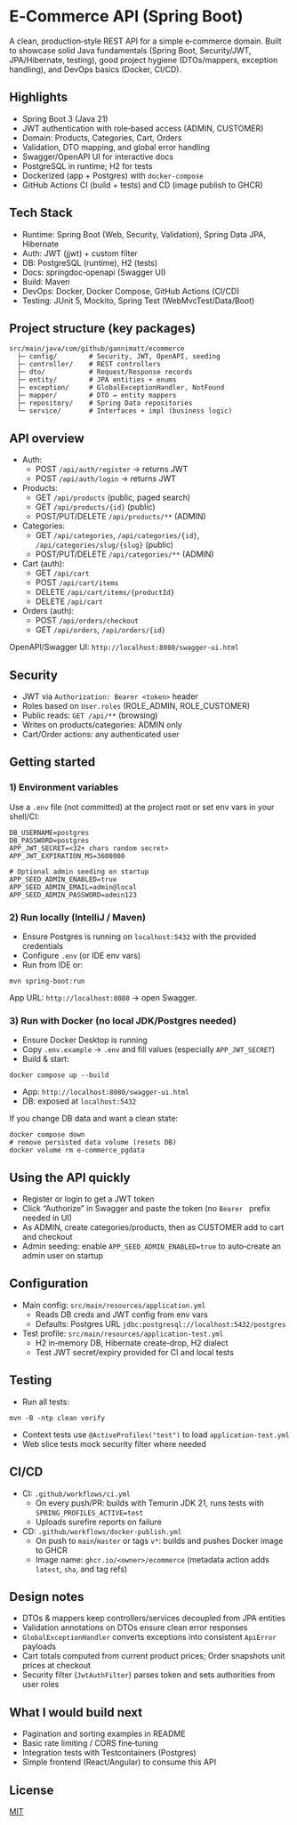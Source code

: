 # E‑Commerce API (Spring Boot)

A clean, production‑style REST API for a simple e‑commerce domain. Built to showcase solid Java fundamentals (Spring Boot, Security/JWT, JPA/Hibernate, testing), good project hygiene (DTOs/mappers, exception handling), and DevOps basics (Docker, CI/CD).

## Highlights
- Spring Boot 3 (Java 21)
- JWT authentication with role‑based access (ADMIN, CUSTOMER)
- Domain: Products, Categories, Cart, Orders
- Validation, DTO mapping, and global error handling
- Swagger/OpenAPI UI for interactive docs
- PostgreSQL in runtime; H2 for tests
- Dockerized (app + Postgres) with `docker-compose`
- GitHub Actions CI (build + tests) and CD (image publish to GHCR)

## Tech Stack
- Runtime: Spring Boot (Web, Security, Validation), Spring Data JPA, Hibernate
- Auth: JWT (jjwt) + custom filter
- DB: PostgreSQL (runtime), H2 (tests)
- Docs: springdoc‑openapi (Swagger UI)
- Build: Maven
- DevOps: Docker, Docker Compose, GitHub Actions (CI/CD)
- Testing: JUnit 5, Mockito, Spring Test (WebMvcTest/Data/Boot)

## Project structure (key packages)
```
src/main/java/com/github/gannimatt/ecommerce
  ├─ config/        # Security, JWT, OpenAPI, seeding
  ├─ controller/    # REST controllers
  ├─ dto/           # Request/Response records
  ├─ entity/        # JPA entities + enums
  ├─ exception/     # GlobalExceptionHandler, NotFound
  ├─ mapper/        # DTO ↔ entity mappers
  ├─ repository/    # Spring Data repositories
  └─ service/       # Interfaces + impl (business logic)
```

## API overview
- Auth:
  - POST `/api/auth/register` → returns JWT
  - POST `/api/auth/login` → returns JWT
- Products:
  - GET `/api/products` (public, paged search)
  - GET `/api/products/{id}` (public)
  - POST/PUT/DELETE `/api/products/**` (ADMIN)
- Categories:
  - GET `/api/categories`, `/api/categories/{id}`, `/api/categories/slug/{slug}` (public)
  - POST/PUT/DELETE `/api/categories/**` (ADMIN)
- Cart (auth):
  - GET `/api/cart`
  - POST `/api/cart/items`
  - DELETE `/api/cart/items/{productId}`
  - DELETE `/api/cart`
- Orders (auth):
  - POST `/api/orders/checkout`
  - GET `/api/orders`, `/api/orders/{id}`

OpenAPI/Swagger UI: `http://localhost:8080/swagger-ui.html`

## Security
- JWT via `Authorization: Bearer <token>` header
- Roles based on `User.roles` (ROLE_ADMIN, ROLE_CUSTOMER)
- Public reads: `GET /api/**` (browsing)
- Writes on products/categories: ADMIN only
- Cart/Order actions: any authenticated user

## Getting started

### 1) Environment variables
Use a `.env` file (not committed) at the project root or set env vars in your shell/CI:
```
DB_USERNAME=postgres
DB_PASSWORD=postgres
APP_JWT_SECRET=<32+ chars random secret>
APP_JWT_EXPIRATION_MS=3600000

# Optional admin seeding on startup
APP_SEED_ADMIN_ENABLED=true
APP_SEED_ADMIN_EMAIL=admin@local
APP_SEED_ADMIN_PASSWORD=admin123
```

### 2) Run locally (IntelliJ / Maven)
- Ensure Postgres is running on `localhost:5432` with the provided credentials
- Configure `.env` (or IDE env vars)
- Run from IDE or:
```
mvn spring-boot:run
```
App URL: `http://localhost:8080` → open Swagger.

### 3) Run with Docker (no local JDK/Postgres needed)
- Ensure Docker Desktop is running
- Copy `.env.example` → `.env` and fill values (especially `APP_JWT_SECRET`)
- Build & start:
```
docker compose up --build
```
- App: `http://localhost:8080/swagger-ui.html`
- DB: exposed at `localhost:5432`

If you change DB data and want a clean state:
```
docker compose down
# remove persisted data volume (resets DB)
docker volume rm e-commerce_pgdata
```

## Using the API quickly
- Register or login to get a JWT token
- Click “Authorize” in Swagger and paste the token (no `Bearer ` prefix needed in UI)
- As ADMIN, create categories/products, then as CUSTOMER add to cart and checkout
- Admin seeding: enable `APP_SEED_ADMIN_ENABLED=true` to auto‑create an admin user on startup

## Configuration
- Main config: `src/main/resources/application.yml`
  - Reads DB creds and JWT config from env vars
  - Defaults: Postgres URL `jdbc:postgresql://localhost:5432/postgres`
- Test profile: `src/main/resources/application-test.yml`
  - H2 in‑memory DB, Hibernate create‑drop, H2 dialect
  - Test JWT secret/expiry provided for CI and local tests

## Testing
- Run all tests:
```
mvn -B -ntp clean verify
```
- Context tests use `@ActiveProfiles("test")` to load `application-test.yml`
- Web slice tests mock security filter where needed

## CI/CD
- CI: `.github/workflows/ci.yml`
  - On every push/PR: builds with Temurin JDK 21, runs tests with `SPRING_PROFILES_ACTIVE=test`
  - Uploads surefire reports on failure
- CD: `.github/workflows/docker-publish.yml`
  - On push to `main`/`master` or tags `v*`: builds and pushes Docker image to GHCR
  - Image name: `ghcr.io/<owner>/ecommerce` (metadata action adds `latest`, `sha`, and tag refs)

## Design notes
- DTOs & mappers keep controllers/services decoupled from JPA entities
- Validation annotations on DTOs ensure clean error responses
- `GlobalExceptionHandler` converts exceptions into consistent `ApiError` payloads
- Cart totals computed from current product prices; Order snapshots unit prices at checkout
- Security filter (`JwtAuthFilter`) parses token and sets authorities from user roles

## What I would build next
- Pagination and sorting examples in README
- Basic rate limiting / CORS fine‑tuning
- Integration tests with Testcontainers (Postgres)
- Simple frontend (React/Angular) to consume this API

## License
[MIT](LICENSE)
